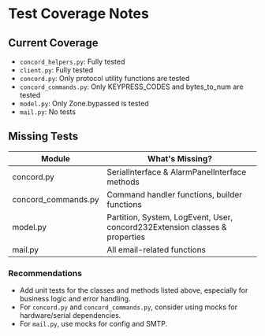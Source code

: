 # Test Coverage Notes

## Current Coverage

- `concord_helpers.py`: Fully tested
- `client.py`: Fully tested
- `concord.py`: Only protocol utility functions are tested
- `concord_commands.py`: Only KEYPRESS_CODES and bytes_to_num are tested
- `model.py`: Only Zone.bypassed is tested
- `mail.py`: No tests

## Missing Tests

| Module                | What's Missing?                                                                 |
|-----------------------|---------------------------------------------------------------------------------|
| concord.py            | SerialInterface & AlarmPanelInterface methods                                   |
| concord_commands.py   | Command handler functions, builder functions                                   |
| model.py              | Partition, System, LogEvent, User, concord232Extension classes & properties     |
| mail.py               | All email-related functions                                                     |

### Recommendations

- Add unit tests for the classes and methods listed above, especially for business logic and error handling.
- For `concord.py` and `concord_commands.py`, consider using mocks for hardware/serial dependencies.
- For `mail.py`, use mocks for config and SMTP.
